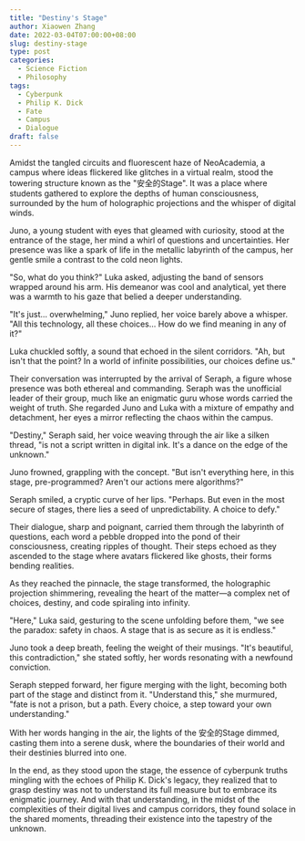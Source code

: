 ```yaml
---
title: "Destiny's Stage"
author: Xiaowen Zhang
date: 2022-03-04T07:00:00+08:00
slug: destiny-stage
type: post
categories:
  - Science Fiction
  - Philosophy
tags:
  - Cyberpunk
  - Philip K. Dick
  - Fate
  - Campus
  - Dialogue
draft: false
---
```


Amidst the tangled circuits and fluorescent haze of NeoAcademia, a campus where ideas flickered like glitches in a virtual realm, stood the towering structure known as the "安全的Stage". It was a place where students gathered to explore the depths of human consciousness, surrounded by the hum of holographic projections and the whisper of digital winds.

Juno, a young student with eyes that gleamed with curiosity, stood at the entrance of the stage, her mind a whirl of questions and uncertainties. Her presence was like a spark of life in the metallic labyrinth of the campus, her gentle smile a contrast to the cold neon lights.

"So, what do you think?" Luka asked, adjusting the band of sensors wrapped around his arm. His demeanor was cool and analytical, yet there was a warmth to his gaze that belied a deeper understanding.

"It's just... overwhelming," Juno replied, her voice barely above a whisper. "All this technology, all these choices... How do we find meaning in any of it?"

Luka chuckled softly, a sound that echoed in the silent corridors. "Ah, but isn't that the point? In a world of infinite possibilities, our choices define us."

Their conversation was interrupted by the arrival of Seraph, a figure whose presence was both ethereal and commanding. Seraph was the unofficial leader of their group, much like an enigmatic guru whose words carried the weight of truth. She regarded Juno and Luka with a mixture of empathy and detachment, her eyes a mirror reflecting the chaos within the campus.

"Destiny," Seraph said, her voice weaving through the air like a silken thread, "is not a script written in digital ink. It's a dance on the edge of the unknown."

Juno frowned, grappling with the concept. "But isn't everything here, in this stage, pre-programmed? Aren't our actions mere algorithms?"

Seraph smiled, a cryptic curve of her lips. "Perhaps. But even in the most secure of stages, there lies a seed of unpredictability. A choice to defy."

Their dialogue, sharp and poignant, carried them through the labyrinth of questions, each word a pebble dropped into the pond of their consciousness, creating ripples of thought. Their steps echoed as they ascended to the stage where avatars flickered like ghosts, their forms bending realities.

As they reached the pinnacle, the stage transformed, the holographic projection shimmering, revealing the heart of the matter—a complex net of choices, destiny, and code spiraling into infinity.

"Here," Luka said, gesturing to the scene unfolding before them, "we see the paradox: safety in chaos. A stage that is as secure as it is endless."

Juno took a deep breath, feeling the weight of their musings. "It's beautiful, this contradiction," she stated softly, her words resonating with a newfound conviction.

Seraph stepped forward, her figure merging with the light, becoming both part of the stage and distinct from it. "Understand this," she murmured, "fate is not a prison, but a path. Every choice, a step toward your own understanding."

With her words hanging in the air, the lights of the 安全的Stage dimmed, casting them into a serene dusk, where the boundaries of their world and their destinies blurred into one.

In the end, as they stood upon the stage, the essence of cyberpunk truths mingling with the echoes of Philip K. Dick's legacy, they realized that to grasp destiny was not to understand its full measure but to embrace its enigmatic journey. And with that understanding, in the midst of the complexities of their digital lives and campus corridors, they found solace in the shared moments, threading their existence into the tapestry of the unknown.